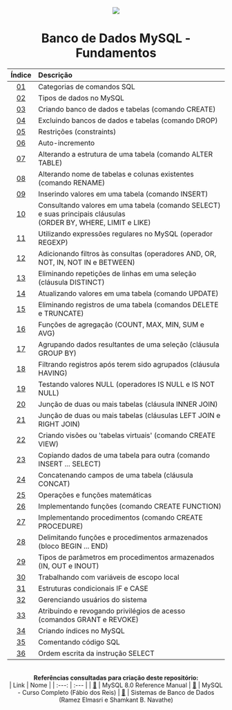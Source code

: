 <div align="center">
<img src="./assets/mysql.png">
<h1>Banco de Dados MySQL - Fundamentos</h1>

| Índice | Descrição |
| :---:  | :---		 |
| [01](https://github.com/michelelozada/Banco-de-Dados-MySQL-Fundamentos/blob/main/files/01-Categorias-comandos-SQL.md) | Categorias de comandos SQL |
| [02](https://github.com/michelelozada/Banco-de-Dados-MySQL-Fundamentos/blob/main/files/02-Tipos-de-dados.md)| Tipos de dados no MySQL |
| [03](https://github.com/michelelozada/Banco-de-Dados-MySQL-Fundamentos/blob/main/files/03-Criando-bd-e-tabelas.md)| Criando banco de dados e tabelas (comando CREATE) |
| [04](https://github.com/michelelozada/Banco-de-Dados-MySQL-Fundamentos/blob/main/files/04-Excluindo-bd-e-tabelas.md) | Excluindo bancos de dados e tabelas (comando DROP) |
| [05](https://github.com/michelelozada/Banco-de-Dados-MySQL-Fundamentos/blob/main/files/05-Restricoes.md) | Restrições (constraints) |
| [06](https://github.com/michelelozada/Banco-de-Dados-MySQL-Fundamentos/blob/main/files/06-Auto-incremento.md) | Auto-incremento |
| [07](https://github.com/michelelozada/Banco-de-Dados-MySQL-Fundamentos/blob/main/files/07-Alterando-estrutura-tabela.md) | Alterando a estrutura de uma tabela (comando ALTER TABLE) |
| [08](https://github.com/michelelozada/Banco-de-Dados-MySQL-Fundamentos/blob/main/files/08-Alterando-nome-tabelas.md) | Alterando nome de tabelas e colunas existentes (comando RENAME) |
| [09](https://github.com/michelelozada/Banco-de-Dados-MySQL-Fundamentos/blob/main/files/09-Inserindo-valores-tabela.md)  | Inserindo valores em uma tabela (comando INSERT) |
| [10](https://github.com/michelelozada/Banco-de-Dados-MySQL-Fundamentos/blob/main/files/10-Consultando-valores-tabela.md) | Consultando valores em uma tabela (comando SELECT) e suas principais cláusulas<br>(ORDER BY, WHERE, LIMIT e LIKE) |
| [11](https://github.com/michelelozada/Banco-de-Dados-MySQL-Fundamentos/blob/main/files/11-Utilizando-expressoes-regulares.md) | Utilizando expressões regulares no MySQL (operador REGEXP) |
| [12](https://github.com/michelelozada/Banco-de-Dados-MySQL-Fundamentos/blob/main/files/12-Adicionando-filtros-consultas.md) | Adicionando filtros às consultas (operadores AND, OR, NOT, IN, NOT IN e BETWEEN) |
| [13](https://github.com/michelelozada/Banco-de-Dados-MySQL-Fundamentos/blob/main/files/13-Eliminando-repeticoes-linhas.md) | Eliminando repetições de linhas em uma seleção (cláusula DISTINCT) |
| [14](https://github.com/michelelozada/Banco-de-Dados-MySQL-Fundamentos/blob/main/files/14-Atualizando-valores-tabela.md) | Atualizando valores em uma tabela (comando UPDATE) |
| [15](https://github.com/michelelozada/Banco-de-Dados-MySQL-Fundamentos/blob/main/files/15-Eliminando-registros-tabela.md) | Eliminando registros de uma tabela (comandos DELETE e TRUNCATE) |
| [16](https://github.com/michelelozada/Banco-de-Dados-MySQL-Fundamentos/blob/main/files/16-Funcoes-de-agregacao.md) | Funções de agregação (COUNT, MAX, MIN, SUM e AVG) |
| [17](https://github.com/michelelozada/Banco-de-Dados-MySQL-Fundamentos/blob/main/files/17-Agrupando-dados-seleção.md) | Agrupando dados resultantes de uma seleção (cláusula GROUP BY) |
| [18](https://github.com/michelelozada/Banco-de-Dados-MySQL-Fundamentos/blob/main/files/18-Filtrando-dados-agrupados.md) | Filtrando registros após terem sido agrupados (cláusula HAVING) |
| [19](https://github.com/michelelozada/Banco-de-Dados-MySQL-Fundamentos/blob/main/files/19-Testando-valores-null.md) | Testando valores NULL (operadores IS NULL e IS NOT NULL) |
| [20](https://github.com/michelelozada/Banco-de-Dados-MySQL-Fundamentos/blob/main/files/20-Juncao-de-tabelas-I.md) | Junção de duas ou mais tabelas (cláusula INNER JOIN) |
| [21](https://github.com/michelelozada/Banco-de-Dados-MySQL-Fundamentos/blob/main/files/21-Juncao-de-tabelas-II.md)  | Junção de duas ou mais tabelas (cláusulas LEFT JOIN e RIGHT JOIN) |
| [22](https://github.com/michelelozada/Banco-de-Dados-MySQL-Fundamentos/blob/main/files/22-Criando-views.md) | Criando visões ou 'tabelas virtuais' (comando CREATE VIEW) |
| [23](https://github.com/michelelozada/Banco-de-Dados-MySQL-Fundamentos/blob/main/files/23-Copiando-dados-tabela.md) | Copiando dados de uma tabela para outra (comando INSERT ... SELECT) |
| [24](https://github.com/michelelozada/Banco-de-Dados-MySQL-Fundamentos/blob/main/files/24-Concatenando-campos-tabela.md) | Concatenando campos de uma tabela (cláusula CONCAT) |
| [25](https://github.com/michelelozada/Banco-de-Dados-MySQL-Fundamentos/blob/main/files/25-Operacoes-e-funcoes-matematicas.md) | Operações e funções matemáticas |
| [26](https://github.com/michelelozada/Banco-de-Dados-MySQL-Fundamentos/blob/main/files/26-Implementando-funcoes.md)  | Implementando funções (comando CREATE FUNCTION) |
| [27](https://github.com/michelelozada/Banco-de-Dados-MySQL-Fundamentos/blob/main/files/27-Implementando-procedimentos.md) | Implementando procedimentos (comando CREATE PROCEDURE) |
| [28](https://github.com/michelelozada/Banco-de-Dados-MySQL-Fundamentos/blob/main/files/28-Bloco-begin-end.md) | Delimitando funções e procedimentos armazenados (bloco BEGIN ... END) |
| [29](https://github.com/michelelozada/Banco-de-Dados-MySQL-Fundamentos/blob/main/files/29-Tipos-de-parametros.md) | Tipos de parâmetros em procedimentos armazenados (IN, OUT e INOUT) |
| [30](https://github.com/michelelozada/Banco-de-Dados-MySQL-Fundamentos/blob/main/files/30-Variaveis-escopo-local.md) | Trabalhando com variáveis de escopo local |
| [31](https://github.com/michelelozada/Banco-de-Dados-MySQL-Fundamentos/blob/main/files/31-Estruturas-if-case.md) | Estruturas condicionais IF e CASE |
| [32](https://github.com/michelelozada/Banco-de-Dados-MySQL-Fundamentos/blob/main/files/32-Gerenciando-usuarios.md) | Gerenciando usuários do sistema |
| [33](https://github.com/michelelozada/Banco-de-Dados-MySQL-Fundamentos/blob/main/files/33-Privilegios-de-acesso.md) | Atribuindo e revogando privilégios de acesso (comandos GRANT e REVOKE) |
| [34](https://github.com/michelelozada/Banco-de-Dados-MySQL-Fundamentos/blob/main/files/34-Criando-indices.md) | Criando índices no MySQL |
| [35](https://github.com/michelelozada/Banco-de-Dados-MySQL-Fundamentos/blob/main/files/35-Comentando-codigo-SQL.md) | Comentando código SQL |
| [36](https://github.com/michelelozada/Banco-de-Dados-MySQL-Fundamentos/blob/main/files/36-Ordem-escrita-instrucao-select.md) | Ordem escrita da instrução SELECT |

&nbsp;   
**Referências consultadas para criação deste repositório:**  
| Link   | Nome |
| :---:  | :---	|
| [:bookmark_tabs:](https://dev.mysql.com/doc/refman/8.0/en/) | MySQL 8.0 Reference Manual
| [:bookmark_tabs:](http://www.bosontreinamentos.com.br/curso-completo-de-mysql/)  | MySQL - Curso Completo (Fábio dos Reis)
| [:bookmark_tabs:](https://www.bvirtual.com.br/NossoAcervo/Publicacao/168492) | Sistemas de Banco de Dados (Ramez Elmasri e Shamkant B. Navathe)
</div> 
